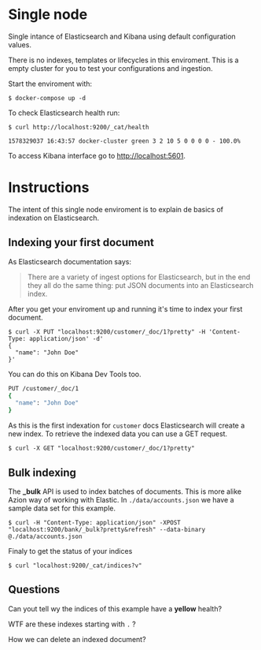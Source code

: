 # Single node
Single intance of Elasticsearch and Kibana using default configuration values.

There is no indexes, templates or lifecycles in this enviroment. This is a empty cluster for you to test your configurations and ingestion.

Start the enviroment with:
```console
$ docker-compose up -d
```

To check Elasticsearch health run:
```console
$ curl http://localhost:9200/_cat/health

1578329037 16:43:57 docker-cluster green 3 2 10 5 0 0 0 0 - 100.0%
```

To access Kibana interface go to <http://localhost:5601>.


# Instructions
The intent of this single node enviroment is to explain de basics of indexation on Elasticsearch. 

## Indexing your first document
As Elasticsearch documentation says:
>There are a variety of ingest options for Elasticsearch, but in the end they all do the same thing: put JSON documents into an Elasticsearch index.

After you get your enviroment up and running it's time to index your first document. 
```console
$ curl -X PUT "localhost:9200/customer/_doc/1?pretty" -H 'Content-Type: application/json' -d'
{
  "name": "John Doe"
}'
```
You can do this on Kibana Dev Tools too.
```bash
PUT /customer/_doc/1
{
  "name": "John Doe"
}
```

As this is the first indexation for `customer` docs Elasticsearch will create a new index. To retrieve the indexed data you can use a GET request.
```console
$ curl -X GET "localhost:9200/customer/_doc/1?pretty"
```

## Bulk indexing
The **_bulk** API is used to index batches of documents. This is more alike Azion way of working with Elastic.
In `./data/accounts.json` we have a sample data set for this example.

```console
$ curl -H "Content-Type: application/json" -XPOST "localhost:9200/bank/_bulk?pretty&refresh" --data-binary @./data/accounts.json
```

Finaly to get the status of your indices
```console
$ curl "localhost:9200/_cat/indices?v"
```

## Questions
Can yout tell wy the indices of this example have a **yellow** health? 

WTF are these indexes starting with `.` ?

How we can delete an indexed document?